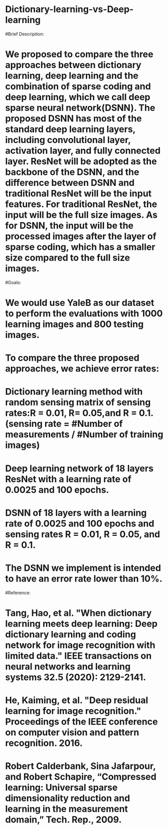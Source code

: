 # Dictionary-learning-vs-Deep-learning
#Brief Description:
#	We proposed to compare the three approaches between dictionary learning, deep learning and the combination of sparse coding and deep learning, which we call deep sparse neural network(DSNN). The proposed DSNN has most of the standard deep learning layers, including convolutional layer, activation layer, and fully connected layer. ResNet will be adopted as the backbone of the DSNN, and the difference between DSNN and traditional ResNet will be the input features. For traditional ResNet, the input will be the full size images. As for DSNN, the input will be the processed images after the layer of sparse coding, which has a smaller size compared to the full size images. 
#Goals:
#	We would use YaleB as our dataset to perform the evaluations with 1000 learning images and 800 testing images. 
#	To compare the three proposed approaches, we achieve error rates:
#	Dictionary learning method with random sensing matrix of sensing rates:R = 0.01, R= 0.05,and R = 0.1. (sensing rate  =  #Number of measurements / #Number of training images)
#	Deep learning network of 18 layers ResNet with a learning rate of 0.0025 and 100 epochs.
#	DSNN of 18 layers with a learning rate of 0.0025 and 100 epochs and sensing rates R = 0.01, R = 0.05, and R = 0.1.
#	The DSNN we implement is intended to have an error rate lower than 10%.

#Reference:
#	Tang, Hao, et al. "When dictionary learning meets deep learning: Deep dictionary learning and coding network for image recognition with limited data." IEEE transactions on neural networks and learning systems 32.5 (2020): 2129-2141.
#	He, Kaiming, et al. "Deep residual learning for image recognition." Proceedings of the IEEE conference on computer vision and pattern recognition. 2016.
#	Robert Calderbank, Sina Jafarpour, and Robert Schapire, “Compressed learning: Universal sparse dimensionality reduction and learning in the measurement domain,” Tech. Rep., 2009.

